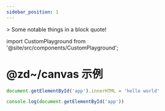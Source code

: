 ```yaml
---
sidebar_position: 1
---
```


<div className="note">
  > Some notable things in a block quote!
</div>

<!-- import CodeSandboxEmbed from '../src/components/codesandbox'

<CodeSandboxEmbed id="demo-1-wng5v3" /> -->

<!-- import Sandpack from '@site/src/components/SandpackEditor';

# React 计数器示例2

<Sandpack>

```js
import { useState } from 'react'
// export default function Counter() {
//   const [count, setCount] = useState(0)
//   function handleClick() {
//     setCount(count + 1)
//   }
//   return (
//     <button onClick={handleClick}>
//       You pressed me
//       {' '}
//       {count}
//       {' '}
//       times
//     </button>
//   )
// }
console.log('hello world222')
```

</Sandpack> -->

import CustomPlayground from '@site/src/components/CustomPlayground';

# @zd~/canvas 示例

<CustomPlayground>

```ts
document.getElementById('app').innerHTML = 'hello world'

console.log(document.getElementById('app'))
```

</CustomPlayground>
